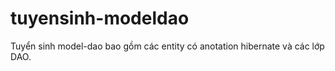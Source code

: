 # tuyensinh-modeldao
Tuyển sinh model-dao bao gồm các entity có anotation hibernate và các lớp DAO.
